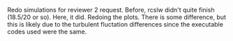 Redo simulations for reviewer 2 request.
Before, rcslw didn't quite finish (18.5/20 or so). Here, it did. Redoing the plots.
There is some difference, but this is likely due to the turbulent fluctation differences 
since the executable codes used were the same.

